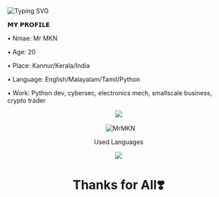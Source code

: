 
![Typing SVG](https://readme-typing-svg.herokuapp.com/?lines=𝗛𝗮𝗶+𝗜𝗮𝗺+𝗠𝗿+VITTAL;𝗜𝗮𝗺+𝗔+𝗣𝘆𝘁𝗵𝗼𝗻+𝗗𝗲𝘃𝗲𝗹𝗼𝗽𝗲𝗿)


<p align="left">
𝗠𝗬 𝗣𝗥𝗢𝗙𝗜𝗟𝗘
<p align="left">
• Nmae: Mr MKN
<p align="left">
• Age: 20
<p align="left">
• Place: Kannur/Kerala/India
<p align="left">
• Language: English/Malayalam/Tamil/Python 
<p align="left">
• Work: Python dev, cybersec, electronics mech, smallscale business, crypto trader

<p align="center">
  <img src="https://github-stats-alpha.vercel.app/api/?username=MrMKN&cc=000&tc=00ff00&ic=fff000&bc=fff" align="center">
</p>

<p align="center">&nbsp;
  <img align="center" src="https://github-readme-stats.vercel.app/api?username=MrMKN&&show_icons=true&theme=midnight-purple" alt="MrMKN"/>
</p>        

<p align="center">Used Languages </p>
<p align="center">
  <img src="https://github-readme-stats.vercel.app/api/top-langs/?username=MrMKN&layout=compact&theme=tokyonight" align="center">
</p>

<h1 align="center">Thanks for All❣️ </h1>




